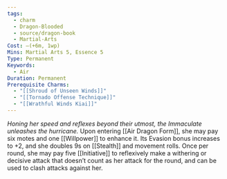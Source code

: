 ```yaml
---
tags:
  - charm
  - Dragon-Blooded
  - source/dragon-book
  - Martial-Arts
Cost: —(+6m, 1wp)
Mins: Martial Arts 5, Essence 5
Type: Permanent
Keywords:
  - Air
Duration: Permanent
Prerequisite Charms:
  - "[[Shroud of Unseen Winds]]"
  - "[[Tornado Offense Technique]]"
  - "[[Wrathful Winds Kiai]]"
---
```

*Honing her speed and reflexes beyond their utmost, the Immaculate unleashes the hurricane.*
Upon entering [[Air Dragon Form]], she may pay six motes and one [[Willpower]] to enhance it. Its Evasion bonus increases to +2, and she doubles 9s on [[Stealth]] and movement rolls. Once per round, she may pay five [[Initiative]] to reflexively make a withering or decisive attack that doesn’t count as her attack for the round, and can be used to clash attacks against her.